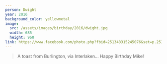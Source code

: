 ```yaml
---
person: Dwight
year: 2016
background_color: yellowmetal
image:
  src: /assets/images/birthday/2016/dwight.jpg
  width: 685
  height: 960
link: https://www.facebook.com/photo.php?fbid=251348315245076&set=p.251348315245076&type=3&theater
---
```


> A toast from Burlington, via Interlaken... Happy Birthday Mike!
